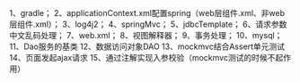 1、gradle；
2、applicationContext.xml配置spring（web层组件.xml、非web层组件.xml）；
3、log4j2；
4、springMvc；
5、jdbcTemplate；
6、请求参数中文乱码处理；
7、web.xml；
8、视图解释器；
9、事务处理；
10、mysql；
11、Dao服务的基类
12、数据访问对象DAO
13、mockmvc结合Assert单元测试
14、页面发起ajax请求
15、通过注解实现入参校验（mockmvc测试的时候不起作用）



